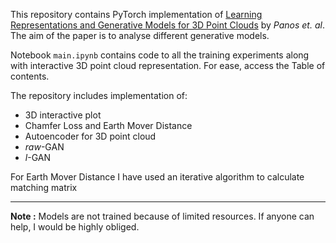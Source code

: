 This repository contains PyTorch implementation of [Learning Representations and Generative Models for 3D Point Clouds](http://proceedings.mlr.press/v80/achlioptas18a.html) by *Panos et. al*.
The aim of the paper is to analyse different generative models.  


Notebook `main.ipynb` contains code to all the training experiments along with interactive 3D point cloud representation. For ease, access the Table of contents.

The repository includes implementation of: 
* 3D interactive plot  
* Chamfer Loss and Earth Mover Distance
* Autoencoder for 3D point cloud
* *raw*-GAN
* *l*-GAN

For Earth Mover Distance I have used an iterative algorithm to calculate matching matrix  

---
**Note :** Models are not trained because of limited resources. If anyone can help, I would be highly obliged.